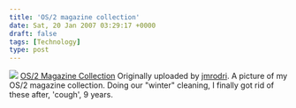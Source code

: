 ```yaml
---
title: 'OS/2 magazine collection'
date: Sat, 20 Jan 2007 03:29:17 +0000
draft: false
tags: [Technology]
type: post
---
```


[![](http://farm1.static.flickr.com/121/363064717_4d7a30ff5b_m.jpg)](http://www.flickr.com/photos/jmrodri/363064717/ "photo sharing")  [OS/2 Magazine Collection](http://www.flickr.com/photos/jmrodri/363064717/) Originally uploaded by [jmrodri](http://www.flickr.com/people/jmrodri/).  A picture of my OS/2 magazine collection. Doing our "winter" cleaning, I finally got rid of these after, 'cough', 9 years.